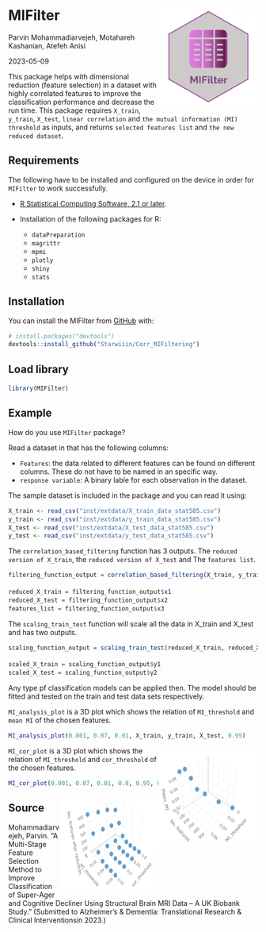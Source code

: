 # MIFilter  <img align="right" width="200" height="200" src="man/figures/logo.PNG">


Parvin Mohammadiarvejeh, Motahareh Kashanian, Atefeh Anisi

2023-05-09


This package helps with dimensional reduction (feature selection) in a dataset with highly correlated features to improve the classification performance and decrease the run time. This package requires `X_train`, `y_train`, `X_test`, `linear correlation` and `the mutual information (MI) threshold` as inputs, and returns `selected features list` and `the new reduced dataset`.


## Requirements

The following have to be installed and configured on the device in order
for `MIFilter` to work successfully.


- [R Statistical Computing Software, 2.1 or
  later](https://www.r-project.org/).

- Installation of the following packages for R:

  - `dataPreparation`
  - `magrittr`
  - `mpmi`
  - `plotly`
  - `shiny`
  - `stats`

## Installation

You can install the MIFilter from
[GitHub](https://github.com/) with:

``` r
# install.packages("devtools")
devtools::install_github("Starwiiin/Corr_MIFiltering")
```


## Load library

``` r
library(MIFilter)
```

## Example

How do you use `MIFilter` package?

Read a dataset in that has the following columns:

-   `Features`: the data related to different features can be found on different columns.         These do not have to be named in an specific way.
-   `response variable`: A binary lable for each observation in the dataset.

The sample dataset is included in the package and you can read it using:

``` r
X_train <- read_csv("inst/extdata/X_train_data_stat585.csv")
y_train <- read_csv("inst/extdata/y_train_data_stat585.csv")
X_test <- read_csv("inst/extdata/X_test_data_stat585.csv")
y_test <- read_csv("inst/extdata/y_test_data_stat585.csv")

```

The `correlation_based_filtering` function has 3 outputs. The `reduced version of X_train`, the `reduced version of X_test` and The `features list`.

``` r
filtering_function_output = correlation_based_filtering(X_train, y_train, MI_threshold = 0.01, cor_threshold = 0.95, X_test)

reduced_X_train = filtering_function_output$x1
reduced_X_test = filtering_function_output$x2
features_list = filtering_function_output$x3

```

The `scaling_train_test` function will scale all the data in X_train and X_test and has two outputs.

```r
scaling_function_output = scaling_train_test(reduced_X_train, reduced_X_test)

scaled_X_train = scaling_function_output$y1
scaled_X_test = scaling_function_output$y2

```

Any type pf classification models can be applied then. The model should be fitted and tested on the train and test data sets respectively. 

`MI_analysis_plot` is a 3D plot which shows the relation of `MI_threshold` and `mean MI` of the chosen features.

```r
MI_analysis_plot(0.001, 0.07, 0.01, X_train, y_train, X_test, 0.95)

```

<img align="right" width="200" height="200" src="man/figures/3D plot1.PNG">


`MI_cor_plot` is a 3D plot which shows the relation of `MI_threshold` and `cor_threshold` of the chosen features.

```r
MI_cor_plot(0.001, 0.07, 0.01, 0.8, 0.95, 0.05, X_train, y_train, X_test)
```

<img align="right" width="200" height="200" src="man/figures/3D plot2.PNG">


## Source

Mohammadiarvejeh, Parvin. “A Multi-Stage Feature Selection Method to Improve Classification of Super-Ager and Cognitive Decliner Using Structural Brain MRI Data – A UK Biobank Study.” (Submitted to Alzheimer’s & Dementia: Translational Research & Clinical Interventionsin 2023.)
